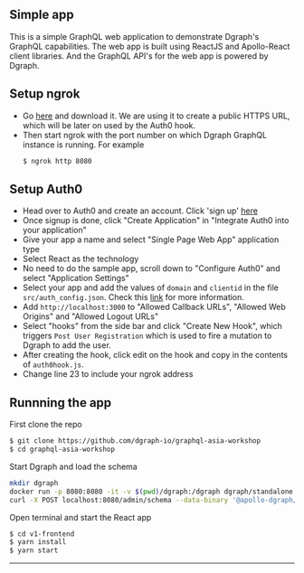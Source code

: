 ## Simple app
This is a simple GraphQL web application to demonstrate Dgraph's GraphQL capabilities.
The web app is built using ReactJS and Apollo-React client libraries.
And the GraphQL API's for the web app is powered by Dgraph.

## Setup ngrok
- Go [here](https://ngrok.com/download) and download it. We are using it to create a public HTTPS URL, which will be later on used by the Auth0 hook.  
- Then start ngrok with the port number on which Dgraph GraphQL instance is running. For example
  ```sh
  $ ngrok http 8080
  ```

## Setup Auth0
- Head over to Auth0 and create an account.  Click 'sign up' [here](https://auth0.com/)
- Once signup is done, click "Create Application" in "Integrate Auth0 into your application"
- Give your app a name and select "Single Page Web App" application type
- Select React as the technology
- No need to do the sample app, scroll down to "Configure Auth0" and select "Application Settings"
- Select your app and add the values of `domain` and `clientid` in the file `src/auth_config.json`. Check this [link](https://auth0.com/docs/quickstart/spa/react/01-login#configure-auth0) for more information.
- Add `http://localhost:3000` to "Allowed Callback URLs", "Allowed Web Origins" and "Allowed Logout URLs"
- Select "hooks" from the side bar and click "Create New Hook", which triggers `Post User Registration` which is used to fire a mutation to Dgraph to add the user. 
- After creating the hook, click edit on the hook and copy in the contents of `auth0hook.js`.
- Change line 23 to include your ngrok address


## Runnning the app 

First clone the repo
```sh
$ git clone https://github.com/dgraph-io/graphql-asia-workshop
$ cd graphql-asia-workshop
```

Start Dgraph and load the schema
```sh
mkdir dgraph
docker run -p 8080:8080 -it -v $(pwd)/dgraph:/dgraph dgraph/standalone:v2.0.0-beta
curl -X POST localhost:8080/admin/schema --data-binary '@apollo-dgraph/src/dgraph/dgraph.graphql'
```

Open terminal and start the React app
```sh
$ cd v1-frontend
$ yarn install
$ yarn start
```
---